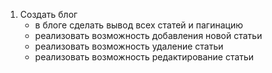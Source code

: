 1) Создать блог
    + в блоге сделать вывод всех статей и пагинацию
    + реализовать возможность добавления новой статьи
    - реализовать возможность удаление статьи
    - реализовать возможность редактирование статьи
